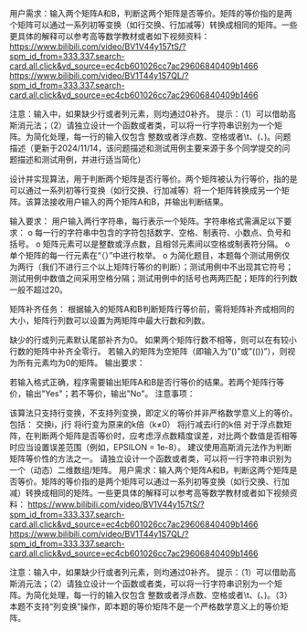 用户需求：输入两个矩阵A和B，判断这两个矩阵是否等价。矩阵的等价指的是两个矩阵可以通过一系列初等变换（如行交换、行加减等）转换成相同的矩阵。一些更具体的解释可以参考高等数学教材或者如下视频资料：
https://www.bilibili.com/video/BV1V44y157tS/?spm_id_from=333.337.search-card.all.click&vd_source=ec4cb601026cc7ac29606840409b1466
https://www.bilibili.com/video/BV1T44y1S7QL/?spm_id_from=333.337.search-card.all.click&vd_source=ec4cb601026cc7ac29606840409b1466

注意：输入中，如果缺少行或者列元素，则均通过0补齐。
提示：（1）可以借助高斯消元法；（2）请独立设计一个函数或者类，可以将一行字符串识别为一个矩阵。为简化处理，每一行的输入仅包含 整数或者浮点数、空格或者\t、(、)。问题描述（更新于2024/11/14，该问题描述和测试用例主要来源于多个同学提交的问题描述和测试用例，并进行适当简化）

设计并实现算法，用于判断两个矩阵是否行等价。两个矩阵被认为行等价，指的是可以通过一系列初等行变换（如行交换、行加减等）将一个矩阵转换成另一个矩阵。该算法接收用户输入的两个矩阵A和B，并输出判断结果。

输入要求：
用户输入两行字符串，每行表示一个矩阵。字符串格式需满足以下要求：
o    每一行的字符串中包含的字符包括数字、空格、制表符、小数点、负号和括号。
o    矩阵元素可以是整数或浮点数，且相邻元素间以空格或制表符分隔。
o    单个矩阵的每一行元素在“（）”中进行枚举。
o    为简化题目，本题每个测试用例仅为两行（我们不进行三个以上矩阵行等价的判断）；测试用例中不出现其它符号；测试用例中数值之间采用空格分隔；测试用例中的括号也两两匹配；矩阵的行列数一般不超过20。

矩阵补齐任务：
根据输入的矩阵A和B判断矩阵行等价前，需将矩阵补齐成相同的大小，矩阵行列数可以设置为两矩阵中最大行数和列数。

缺少的行或列元素默认尾部补齐为0。
如果两个矩阵行数不相等，则可以在有较小行数的矩阵中补齐全零行。
若输入的矩阵为空矩阵（即输入为”()”或”(())”），则视为所有元素均为0的矩阵。
输出要求：

若输入格式正确，程序需要输出矩阵A和B是否行等价的结果。若两个矩阵行等价，输出"Yes"；若不等价，输出"No"。
注意事项：

该算法只支持行变换，不支持列变换，即定义的等价并非严格数学意义上的等价。包括：
交换i，j行
将i行变为原来的k倍（k≠0）
将j行减去i行的k倍
对于浮点数矩阵，在判断两个矩阵是否等价时，应考虑浮点数精度误差，对比两个数值是否相等时应当设置误差范围（例如，EPSILON = 1e-8）。
建议使用高斯消元法作为判断矩阵等价性的方法之一。
请独立设计一个函数或者类，可以将一行字符串识别为一个（动态）二维数组/矩阵。
用户需求：输入两个矩阵A和B，判断这两个矩阵是否等价。矩阵的等价指的是两个矩阵可以通过一系列初等变换（如行交换、行加减）转换成相同的矩阵。一些更具体的解释可以参考高等数学教材或者如下视频资料：
https://www.bilibili.com/video/BV1V44y157tS/?spm_id_from=333.337.search-card.all.click&vd_source=ec4cb601026cc7ac29606840409b1466
https://www.bilibili.com/video/BV1T44y1S7QL/?spm_id_from=333.337.search-card.all.click&vd_source=ec4cb601026cc7ac29606840409b1466

注意：输入中，如果缺少行或者列元素，则均通过0补齐。
提示：（1）可以借助高斯消元法；（2）请独立设计一个函数或者类，可以将一行字符串识别为一个矩阵。为简化处理，每一行的输入仅包含 整数或者浮点数、空格或者\t、(、)。（3）本题不支持“列变换”操作，即本题的等价矩阵不是一个严格数学意义上的等价矩阵。


